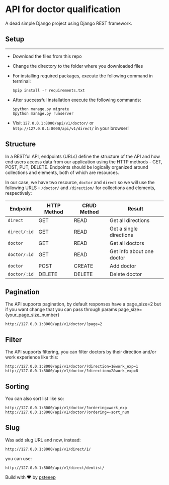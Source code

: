 # API for doctor qualification

A dead simple Django project using Django REST framework.

## Setup

---
* Download the files from this repo
* Change the directory to the folder where you downloaded files
* For installing required packages, execute the following command in terminal:
    
    ``$pip install -r requirements.txt``
  

* After successful installation execute the following commands:
    ```
  $python manage.py migrate
  $python manage.py runserver
    ```
* Visit ``127.0.0.1:8000/api/v1/doctor/`` or ``http://127.0.0.1:8000/api/v1/direct/`` in your browser!

## Structure

In a RESTful API, endpoints (URLs) define the structure of the API and how end users access data from our application using the HTTP methods - GET, POST, PUT, DELETE. Endpoints should be logically organized around collections and elements, both of which are resources.

In our case, we have two resource, ``doctor`` and ``direct`` so we will use the following URLS - ``/doctor/`` and ``/direction/``
for collections and elements, respectively:

|  Endpoint | HTTP Method |  CRUD Method| Result|
|---|---|---|---|
|  ``direct`` | GET  | READ  | Get all directions  |
|  ``direct/:id`` | GET  | READ  | Get a single directions  |
| ``doctor``  | GET  | READ  | Get all doctors  |
| ``doctor/:id``  | GET  | READ  | Get info about one doctor  |
| ``doctor``  | POST  | CREATE  | Add doctor  |
| ``doctor/:id``  | DELETE  | DELETE  | Delete doctor  |


## Pagination

The API supports pagination, by default responses have a page_size=2 but if you want change that you can pass through
params page_size={your_page_size_number}

```
http://127.0.0.1:8000/api/v1/doctor/?page=2
```

## Filter 

The API supports filtering, you can filter doctors by their direction and/or work experience like this:
```
http://127.0.0.1:8000/api/v1/doctor/?direction=1&work_exp=1
http://127.0.0.1:8000/api/v1/doctor/?direction=2&work_exp=8
```

## Sorting

You can also sort list like so:
```
http://127.0.0.1:8000/api/v1/doctor/?ordering=work_exp
http://127.0.0.1:8000/api/v1/doctor/?ordering=-sort_num
```

## Slug
Was add slug URL and now, instead:
```
http://127.0.0.1:8000/api/v1/direct/1/
```
you can use:
```
http://127.0.0.1:8000/api/v1/direct/dentist/
```


Build with ❤️ by [psteeep](https://github.com/psteeep)